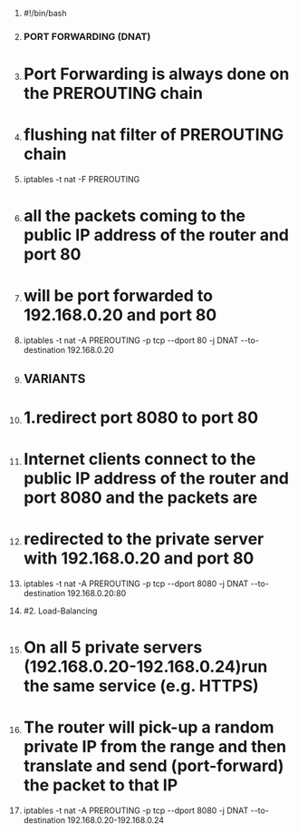 1.  #!/bin/bash

3.  ### PORT FORWARDING (DNAT) ###

5.  # Port Forwarding is always done on the PREROUTING chain

7.  # flushing nat filter of PREROUTING chain
8.  iptables -t nat -F PREROUTING

11.  # all the packets coming to the public IP address of the router and port 80
12.  # will be port forwarded to 192.168.0.20 and port 80
13.  iptables -t nat -A PREROUTING -p tcp --dport 80 -j DNAT --to-destination 192.168.0.20

16.  ## VARIANTS

19.  # 1.redirect port 8080 to port 80
20.  # Internet clients connect to the public IP address of the router and port 8080 and the packets are
21.  # redirected to the private server with 192.168.0.20 and port 80
22.  iptables -t nat -A PREROUTING -p tcp --dport 8080 -j DNAT --to-destination 192.168.0.20:80

26.  #2. Load-Balancing
27.  # On all 5 private servers (192.168.0.20-192.168.0.24)run the same service (e.g. HTTPS)
28.  # The router will pick-up a random private IP from the range and then translate and send (port-forward) the packet to that IP
29.  iptables -t nat -A PREROUTING -p tcp --dport 8080 -j DNAT --to-destination 192.168.0.20-192.168.0.24